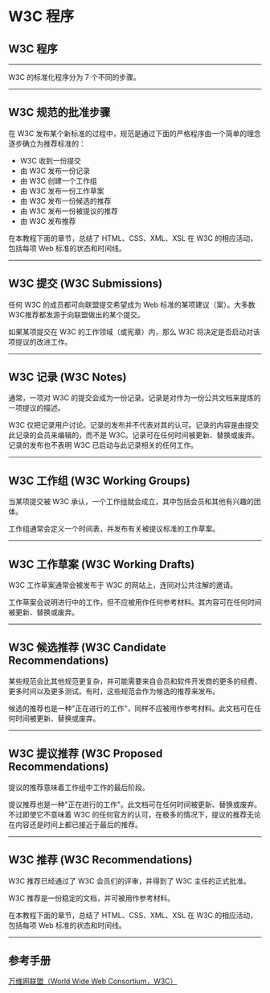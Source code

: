 # W3C 程序

## W3C 程序

------

W3C 的标准化程序分为 7 个不同的步骤。

------

## W3C 规范的批准步骤

在 W3C 发布某个新标准的过程中，规范是通过下面的严格程序由一个简单的理念逐步确立为推荐标准的：

- W3C 收到一份提交
- 由 W3C 发布一份记录
- 由 W3C 创建一个工作组
- 由 W3C 发布一份工作草案
- 由 W3C 发布一份候选的推荐
- 由 W3C 发布一份被提议的推荐
- 由 W3C 发布推荐

在本教程下面的章节，总结了 HTML、CSS、XML、XSL 在 W3C 的相应活动，包括每项 Web 标准的状态和时间线。

------

## W3C 提交 (W3C Submissions)

任何 W3C 的成员都可向联盟提交希望成为 Web 标准的某项建议（案）。大多数W3C推荐都发源于向联盟做出的某个提交。

如果某项提交在 W3C 的工作领域（或宪章）内，那么 W3C 将决定是否启动对该项提议的改进工作。

------

## W3C 记录 (W3C Notes)

通常，一项对 W3C 的提交会成为一份记录。记录是对作为一份公共文档来提炼的一项提议的描述。

W3C 仅把记录用户讨论。记录的发布并不代表对其的认可。记录的内容是由提交此记录的会员来编辑的，而不是 W3C。记录可在任何时间被更新、替换或废弃。记录的发布也不表明 W3C 已启动与此记录相关的任何工作。

------

## W3C 工作组 (W3C Working Groups)

当某项提交被 W3C 承认，一个工作组就会成立，其中包括会员和其他有兴趣的团体。

工作组通常会定义一个时间表，并发布有关被提议标准的工作草案。

------

## W3C 工作草案 (W3C Working Drafts)

W3C 工作草案通常会被发布于 W3C 的网站上，连同对公共注解的邀请。

工作草案会说明进行中的工作，但不应被用作任何参考材料。其内容可在任何时间被更新、替换或废弃。

------

## W3C 候选推荐 (W3C Candidate Recommendations)

某些规范会比其他规范更复杂，并可能需要来自会员和软件开发商的更多的经费、更多时间以及更多测试。有时，这些规范会作为候选的推荐来发布。

候选的推荐也是一种"正在进行的工作"，同样不应被用作参考材料。此文档可在任何时间被更新、替换或废弃。

------

## W3C 提议推荐 (W3C Proposed Recommendations)

提议的推荐意味着工作组中工作的最后阶段。

提议推荐也是一种"正在进行的工作"。此文档可在任何时间被更新、替换或废弃。不过即使它不意味着 W3C 的任何官方的认可，在极多的情况下，提议的推荐无论在内容还是时间上都已接近于最后的推荐。

------

## W3C 推荐 (W3C Recommendations)

W3C 推荐已经通过了 W3C 会员们的评审，并得到了 W3C 主任的正式批准。

W3C 推荐是一份稳定的文档，并可被用作参考材料。

在本教程下面的章节，总结了 HTML、CSS、XML、XSL 在 W3C 的相应活动，包括每项 Web 标准的状态和时间线。

------

## 参考手册

[万维网联盟（World Wide Web Consortium，W3C）](https://www.w3.org/Consortium/)